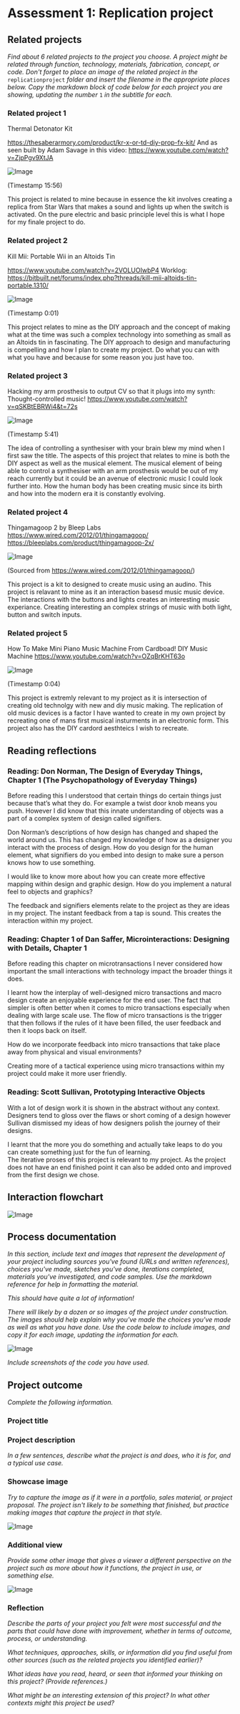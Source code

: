 # Assessment 1: Replication project

## Related projects ##
*Find about 6 related projects to the project you choose. A project might be related through  function, technology, materials, fabrication, concept, or code. Don't forget to place an image of the related project in the* `replicationproject` *folder and insert the filename in the appropriate places below. Copy the markdown block of code below for each project you are showing, updating the number* `1` *in the subtitle for each.*

### Related project 1 ###
Thermal Detonator Kit

https://thesaberarmory.com/product/kr-x-or-td-diy-prop-fx-kit/
And as seen built by Adam Savage in this video: https://www.youtube.com/watch?v=ZjpPgv9XtJA

![Image](astd.PNG)

(Timestamp 15:56)

This project is related to mine because in essence the kit involves creating a replica from Star Wars that makes a sound and lights up when the switch is activated. On the pure electric and basic principle level this is what I hope for my finale project to do.

### Related project 2 ###

Kill Mii: Portable Wii in an Altoids Tin

https://www.youtube.com/watch?v=2VOLUOIwbP4
Worklog: https://bitbuilt.net/forums/index.php?threads/kill-mii-altoids-tin-portable.1310/

![Image](KMAT.PNG)

(Timestamp 0:01) 

This project relates to mine as the DIY approach and the concept of making what at the time was such a complex technology into something as small as an Altoids tin in fascinating. The DIY approach to design and manufacturing is compelling and how I plan to create my project. Do what you can with what you have and because for some reason you just have too.  

### Related project 3 ###

Hacking my arm prosthesis to output CV so that it plugs into my synth: Thought-controlled music!
https://www.youtube.com/watch?v=qSKBtEBRWi4&t=72s

![Image](PAS.PNG)

(Timestamp 5:41)

The idea of controlling a synthesiser with your brain blew my mind when I first saw the title. The aspects of this project that relates to mine is both the DIY aspect as well as the musical element. The musical element of being able to control a synthesiser with an arm prosthesis would be out of my reach currently but it could be an avenue of electronic music I could look further into. How the human body has been creating music since its birth and how into the modern era it is constantly evolving. 

### Related project 4 ###

Thingamagoop 2 by Bleep Labs
https://www.wired.com/2012/01/thingamagoop/
https://bleeplabs.com/product/thingamagoop-2x/

![Image](tb.jpg)

(Sourced from https://www.wired.com/2012/01/thingamagoop/)

This project is a kit to designed to create music using an audino. This project is relavant to mine as it an interaction basesd music music device. The interactions with the buttons and lights creates an interesting music experiance. Creating interesting an complex strings of music with both light, button and switch inputs. 

### Related project 5 ###
How To Make Mini Piano Music Machine From Cardboad! DIY Music Machine
https://www.youtube.com/watch?v=OZqBrKHT63o

![Image](md.PNG)

(Timestamp 0:04)

This project is extremly relevant to my project as it is intersection of creating old technolgy with new and diy music making. The replication of old music devices is a factor I have wanted to create in my own project by recreating one of mans first musical insturments in an electronic form. This project also has the DIY cardord aesthteics I wish to recreate.

## Reading reflections ##

### Reading: Don Norman, The Design of Everyday Things, Chapter 1 (The Psychopathology of Everyday Things) ###

Before reading this I understood that certain things do certain things just because that’s what they do. For example a twist door knob means you push. However I did know that this innate understanding of objects was a part of a complex system of design called signifiers. 

Don Norman’s descriptions of how design has changed and shaped the world around us. This has changed my knowledge of how as a designer you interact with the process of design. How do you design for the human element, what signifiers do you embed into design to make sure a person knows how to use something. 

I would like to know more about how you can create more effective mapping within design and graphic design. How do you implement a natural feel to objects and graphics?  

The feedback and signifiers elements relate to the project as they are ideas in my project. The instant feedback from a tap is sound. This creates the interaction within my project. 

### Reading: Chapter 1 of Dan Saffer, Microinteractions: Designing with Details, Chapter 1 ###

Before reading this chapter on microtransactions I never considered how important the small interactions with technology impact the broader things it does. 

I learnt how the interplay of well-designed micro transactions and macro design create an enjoyable experience for the end user. The fact that simpler is often better when it comes to micro transactions especially when dealing with large scale use. The flow of micro transactions is the trigger that then follows if the rules of it have been filled, the user feedback and then it loops back on itself. 

How do we incorporate feedback into micro transactions that take place away from physical and visual environments? 

Creating more of a tactical experience using micro transactions within my project could make it more user friendly.

### Reading: Scott Sullivan, Prototyping Interactive Objects ###

With a lot of design work it is shown in the abstract without any context. Designers tend to gloss over the flaws or short coming of a design however Sullivan dismissed my ideas of how designers polish the journey of their designs.

 I learnt that the more you do something and actually take leaps to do you can create something just for the fun of learning.  
The iterative proses of this project is relevant to my project. As the project does not have an end finished point it can also be added onto and improved from the first design we chose.

## Interaction flowchart ##

![Image](missingimage.png)

## Process documentation

*In this section, include text and images that represent the development of your project including sources you've found (URLs and written references), choices you've made, sketches you've done, iterations completed, materials you've investigated, and code samples. Use the markdown reference for help in formatting the material.*

*This should have quite a lot of information!*

*There will likely by a dozen or so images of the project under construction. The images should help explain why you've made the choices you've made as well as what you have done. Use the code below to include images, and copy it for each image, updating the information for each.*

![Image](missingimage.png)

*Include screenshots of the code you have used.*

## Project outcome ##

*Complete the following information.*

### Project title ###

### Project description ###

*In a few sentences, describe what the project is and does, who it is for, and a typical use case.*

### Showcase image ###

*Try to capture the image as if it were in a portfolio, sales material, or project proposal. The project isn't likely to be something that finished, but practice making images that capture the project in that style.*

![Image](missingimage.png)

### Additional view ###

*Provide some other image that gives a viewer a different perspective on the project such as more about how it functions, the project in use, or something else.*

![Image](missingimage.png)

### Reflection ###

*Describe the parts of your project you felt were most successful and the parts that could have done with improvement, whether in terms of outcome, process, or understanding.*


*What techniques, approaches, skills, or information did you find useful from other sources (such as the related projects you identified earlier)?*


*What ideas have you read, heard, or seen that informed your thinking on this project? (Provide references.)*


*What might be an interesting extension of this project? In what other contexts might this project be used?*
